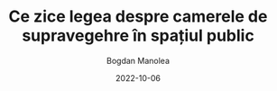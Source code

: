 ---
title: "Ce zice legea despre camerele de supravegehre în spațiul public"
draft: "false"
date: 2022-10-06
author: Bogdan Manolea
---
